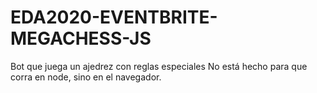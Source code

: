# EDA2020-EVENTBRITE-MEGACHESS-JS
Bot que juega un ajedrez con reglas especiales
No está hecho para que corra en node, sino en el navegador. 
